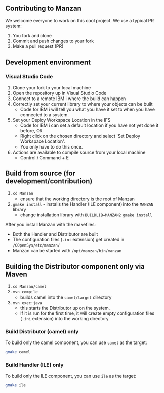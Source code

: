 ## Contributing to Manzan

We welcome everyone to work on this cool project. We use a typical PR system:

1. You fork and clone
2. Commit and push changes to your fork
3. Make a pull request (PR)

## Development environment

### Visual Studio Code

1. Clone your fork to your local machine
2. Open the repository up in Visual Studio Code
3. Connect to a remote IBM i where the build can happen
4. Correctly set your current library to where your objects can be built
   * Code for IBM i will tell you what you have it set to when you have connected to a system.
5. Set your Deploy Workspace Location in the IFS
   * Code for IBM i can set a default location if you have not yet done it before, OR
   * Right click on the chosen directory and select 'Set Deploy Workspace Location'.
   * You only have to do this once.
6. Actions are available to compile source from your local machine
   * Control / Command + E


## Build from source (for development/contribution)

1. `cd Manzan`
   * ensure that the working directory is the root of Manzan
2. `gmake install` - installs the Handler (ILE component) into the `MANZAN` library
    * change installation library with `BUILDLIB=MANZAN2 gmake install`

After you install Manzan with the makefiles:

* Both the Handler and Distributor are built
* The configuration files (`.ini` extension) get created in `/QOpenSys/etc/manzan/`
* Manzan can be started with `/opt/manzan/bin/manzan`


## Building the Distributor component only via Maven

1. `cd Manzan/camel`
2. `mvn compile`
   * builds camel into the `camel/target` directory
3. `mvn exec:java`
   * this starts the Distributor up on the system.
   * If it is run for the first time, it will create empty configuration files (`.ini` extension) into the working directory


### Build Distributor (camel) only

To build only the camel component, you can use `camel` as the target:

```sh
gmake camel
```

### Build Handler (ILE) only

To build only the ILE component, you can use `ile` as the target:

```sh
gmake ile
```